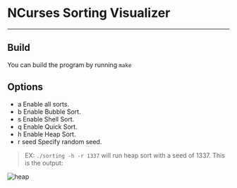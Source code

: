 # NCurses Sorting Visualizer

---

## Build
You can build the program by running `make`

## Options
   - a              Enable all sorts.
   - b              Enable Bubble Sort.
   - s              Enable Shell Sort.
   - q              Enable Quick Sort.
   - h              Enable Heap Sort.
   - r seed         Specify random seed.

> EX: `./sorting -h -r 1337` will run heap sort with a seed of 1337.
> This is the output:

![heap](https://user-images.githubusercontent.com/65222208/112743300-f672c280-8f4a-11eb-83e3-19f1dd70929c.gif)
